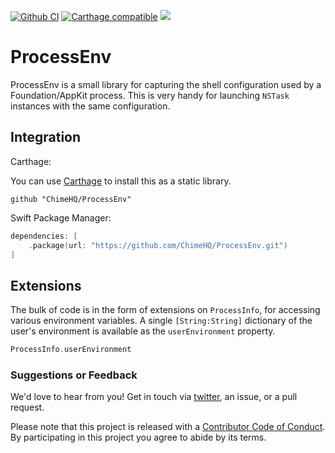 [![Github CI](https://github.com/ProcessEnv/workflows/CI/badge.svg)](https://github.com/ChimeHQ/ProcessEnv/actions)
[![Carthage compatible](https://img.shields.io/badge/Carthage-compatible-4BC51D.svg)](https://github.com/Carthage/Carthage)
![](https://img.shields.io/badge/Swift-5.0-orange.svg)

# ProcessEnv

ProcessEnv is a small library for capturing the shell configuration used by a Foundation/AppKit process. This is very handy for launching `NSTask` instances with the same configuration.

## Integration

Carthage:

You can use [Carthage](https://github.com/Carthage/Carthage) to install this as a static library.

```
github "ChimeHQ/ProcessEnv"
```

Swift Package Manager:

```swift
dependencies: [
    .package(url: "https://github.com/ChimeHQ/ProcessEnv.git")
]
```

## Extensions

The bulk of code is in the form of extensions on `ProcessInfo`, for accessing various environment variables. A single `[String:String]` dictionary of the user's environment is available as the `userEnvironment` property.

```swift
ProcessInfo.userEnvironment
```

### Suggestions or Feedback

We'd love to hear from you! Get in touch via [twitter](https://twitter.com/chimehq), an issue, or a pull request.

Please note that this project is released with a [Contributor Code of Conduct](CODE_OF_CONDUCT.md). By participating in this project you agree to abide by its terms.
